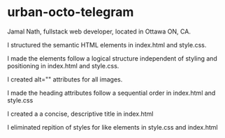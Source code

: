 # urban-octo-telegram
Jamal Nath, fullstack web developer, located in Ottawa ON, CA.

I structured the semantic HTML elements in index.html and style.css.

I made the elements follow a logical structure independent of styling and positioning in index.html and style.css.

I created alt="" attributes for all images.

I made the heading attributes follow a sequential order in index.html and style.css

I created a a concise, descriptive title in index.html

I eliminated repition of styles for like elements in style.css and index.html
